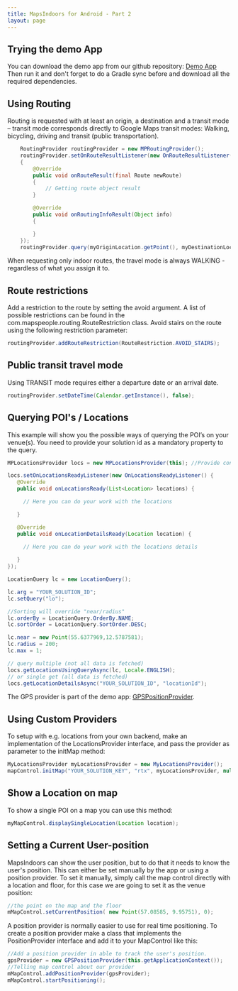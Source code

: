 ```yaml
---
title: MapsIndoors for Android - Part 2
layout: page
---
```


## Trying the demo App

You can download the demo app from our github repository: [Demo App](https://github.com/MapsIndoors/MapsIndoorsAndroid)
Then run it and don't forget to do a Gradle sync before and download all the required dependencies.

## Using Routing

Routing is requested with at least an origin, a destination and a transit mode – transit mode corresponds directly to Google Maps transit modes: Walking, bicycling, driving and transit (public transportation).

```java
    RoutingProvider routingProvider = new MPRoutingProvider();
    routingProvider.setOnRouteResultListener(new OnRouteResultListener()
    {
        @Override
        public void onRouteResult(final Route newRoute)
        {
            // Getting route object result
        }

        @Override
        public void onRoutingInfoResult(Object info)
        {

        }
    });
    routingProvider.query(myOriginLocation.getPoint(), myDestinationLocation.getPoint());
```

When requesting only indoor routes, the travel mode is always WALKING - regardless of what you assign it to.

## Route restrictions

Add a restriction to the route by setting the avoid argument. A list of possible restrictions can be found in the com.mapspeople.routing.RouteRestriction class. Avoid stairs on the route using the following restriction parameter:

```java
routingProvider.addRouteRestriction(RouteRestriction.AVOID_STAIRS);
```

## Public transit travel mode

Using TRANSIT mode requires either a departure date or an arrival date.

```java
routingProvider.setDateTime(Calendar.getInstance(), false);
```

## Querying POI's / Locations

This example will show you the possible ways of querying the POI’s on your venue(s). You need to provide your solution id as a mandatory property to the query.

```java
MPLocationsProvider locs = new MPLocationsProvider(this); //Provide context

locs.setOnLocationsReadyListener(new OnLocationsReadyListener() {
   @Override
   public void onLocationsReady(List<Location> locations) {

     // Here you can do your work with the locations

   }

   @Override
   public void onLocationDetailsReady(Location location) {
     
     // Here you can do your work with the locations details

   }
});

LocationQuery lc = new LocationQuery();

lc.arg = "YOUR_SOLUTION_ID";
lc.setQuery("lo");

//Sorting will override "near/radius"
lc.orderBy = LocationQuery.OrderBy.NAME;
lc.sortOrder = LocationQuery.SortOrder.DESC;

lc.near = new Point(55.6377969,12.5787581);
lc.radius = 200;
lc.max = 1;

// query multiple (not all data is fetched)
locs.getLocationsUsingQueryAsync(lc, Locale.ENGLISH);
// or single get (all data is fetched)
locs.getLocationDetailsAsync("YOUR_SOLUTION_ID", "locationId");
```

The GPS provider is part of the demo app: [GPSPositionProvider]( https://github.com/MapsIndoors/MapsIndoorsAndroid/blob/master/app/src/main/java/com/mapsindoors/positionprovider/GPSPositionProvider.java).

## Using Custom Providers

To setup with e.g. locations from your own backend, make an implementation of the LocationsProvider interface, and pass the provider as parameter to the initMap method:

```java
MyLocationsProvider myLocationsProvider = new MyLocationsProvider();
mapControl.initMap("YOUR_SOLUTION_KEY", "rtx", myLocationsProvider, null, null, null);
```  
## Show a Location on map
To show a single POI on a map you can use this method:
```java
myMapControl.displaySingleLocation(Location location);
```

## Setting a Current User-position

MapsIndoors can show the user position, but to do that it needs to know the user's position. This can either be set manually by the app or using a position provider.
To set it manually, simply call the map control directly with a location and floor, for this case we are going to set it as the venue position:

```java
//the point on the map and the floor
mMapControl.setCurrentPosition( new Point(57.08585, 9.95751), 0);
```

A position provider is normally easier to use for real time positioning. To create a position provider make a class that implements the PositionProvider interface and add it to your MapControl like this:


```java
//Add a position provider in able to track the user's position.
gpsProvider = new GPSPositionProvider(this.getApplicationContext());
//Telling map control about our provider
mMapControl.addPositionProvider(gpsProvider);
mMapControl.startPositioning();
```
